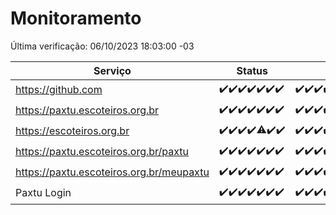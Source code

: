 # Monitoramento

Última verificação: 06/10/2023 18:03:00 -03

|Serviço|Status|Últimas 24h|
|---|---|---|
|https://github.com|<span title="2023-09-29: OK=24">✔️</span><span title="2023-09-30: OK=24">✔️</span><span title="2023-10-01: OK=24">✔️</span><span title="2023-10-02: OK=24">✔️</span><span title="2023-10-03: OK=24">✔️</span><span title="2023-10-04: OK=24">✔️</span><span title="2023-10-05: OK=21">✔️</span>|<span title="05/10/2023 18:04:00 -03 : 200">✔️</span><span title="05/10/2023 19:04:00 -03 : 200">✔️</span><span title="05/10/2023 20:05:00 -03 : 200">✔️</span><span title="05/10/2023 21:29:00 -03 : 200">✔️</span><span title="05/10/2023 22:41:00 -03 : 200">✔️</span><span title="05/10/2023 23:14:00 -03 : 200">✔️</span><span title="06/10/2023 00:06:00 -03 : 200">✔️</span><span title="06/10/2023 01:07:00 -03 : 200">✔️</span><span title="06/10/2023 02:04:00 -03 : 200">✔️</span><span title="06/10/2023 03:08:00 -03 : 200">✔️</span><span title="06/10/2023 04:04:00 -03 : 200">✔️</span><span title="06/10/2023 05:08:00 -03 : 200">✔️</span><span title="06/10/2023 06:05:00 -03 : 200">✔️</span><span title="06/10/2023 07:06:00 -03 : 200">✔️</span><span title="06/10/2023 08:03:00 -03 : 200">✔️</span><span title="06/10/2023 09:11:00 -03 : 200">✔️</span><span title="06/10/2023 10:09:00 -03 : 200">✔️</span><span title="06/10/2023 11:05:00 -03 : 200">✔️</span><span title="06/10/2023 12:06:00 -03 : 200">✔️</span><span title="06/10/2023 13:07:00 -03 : 200">✔️</span><span title="06/10/2023 14:04:00 -03 : 200">✔️</span><span title="06/10/2023 15:08:00 -03 : 200">✔️</span><span title="06/10/2023 16:03:00 -03 : 200">✔️</span><span title="06/10/2023 17:06:00 -03 : 200">✔️</span><span title="06/10/2023 18:03:00 -03 : 200">✔️</span>|
|https://paxtu.escoteiros.org.br|<span title="2023-09-29: OK=24">✔️</span><span title="2023-09-30: OK=24">✔️</span><span title="2023-10-01: OK=24">✔️</span><span title="2023-10-02: OK=24">✔️</span><span title="2023-10-03: OK=24">✔️</span><span title="2023-10-04: OK=24">✔️</span><span title="2023-10-05: OK=21">✔️</span>|<span title="05/10/2023 18:04:00 -03 : 200">✔️</span><span title="05/10/2023 19:04:00 -03 : 200">✔️</span><span title="05/10/2023 20:05:00 -03 : 200">✔️</span><span title="05/10/2023 21:29:00 -03 : 200">✔️</span><span title="05/10/2023 22:41:00 -03 : 200">✔️</span><span title="05/10/2023 23:14:00 -03 : 200">✔️</span><span title="06/10/2023 00:06:00 -03 : 200">✔️</span><span title="06/10/2023 01:07:00 -03 : 200">✔️</span><span title="06/10/2023 02:04:00 -03 : 200">✔️</span><span title="06/10/2023 03:08:00 -03 : 200">✔️</span><span title="06/10/2023 04:04:00 -03 : 200">✔️</span><span title="06/10/2023 05:08:00 -03 : 200">✔️</span><span title="06/10/2023 06:05:00 -03 : 200">✔️</span><span title="06/10/2023 07:06:00 -03 : 200">✔️</span><span title="06/10/2023 08:03:00 -03 : 200">✔️</span><span title="06/10/2023 09:11:00 -03 : 200">✔️</span><span title="06/10/2023 10:09:00 -03 : 200">✔️</span><span title="06/10/2023 11:05:00 -03 : 200">✔️</span><span title="06/10/2023 12:06:00 -03 : 200">✔️</span><span title="06/10/2023 13:07:00 -03 : 200">✔️</span><span title="06/10/2023 14:04:00 -03 : 200">✔️</span><span title="06/10/2023 15:08:00 -03 : 200">✔️</span><span title="06/10/2023 16:03:00 -03 : 200">✔️</span><span title="06/10/2023 17:06:00 -03 : 200">✔️</span><span title="06/10/2023 18:03:00 -03 : 200">✔️</span>|
|https://escoteiros.org.br|<span title="2023-09-29: OK=24">✔️</span><span title="2023-09-30: OK=24">✔️</span><span title="2023-10-01: OK=24">✔️</span><span title="2023-10-02: OK=24">✔️</span><span title="2023-10-03: OK=23, Falhas=1">⚠️</span><span title="2023-10-04: OK=24">✔️</span><span title="2023-10-05: OK=21">✔️</span>|<span title="05/10/2023 18:04:00 -03 : 200">✔️</span><span title="05/10/2023 19:04:00 -03 : 200">✔️</span><span title="05/10/2023 20:05:00 -03 : 200">✔️</span><span title="05/10/2023 21:29:00 -03 : 200">✔️</span><span title="05/10/2023 22:41:00 -03 : 200">✔️</span><span title="05/10/2023 23:14:00 -03 : 200">✔️</span><span title="06/10/2023 00:06:00 -03 : 200">✔️</span><span title="06/10/2023 01:07:00 -03 : 200">✔️</span><span title="06/10/2023 02:04:00 -03 : 200">✔️</span><span title="06/10/2023 03:08:00 -03 : 200">✔️</span><span title="06/10/2023 04:04:00 -03 : 200">✔️</span><span title="06/10/2023 05:08:00 -03 : 200">✔️</span><span title="06/10/2023 06:05:00 -03 : 200">✔️</span><span title="06/10/2023 07:06:00 -03 : 200">✔️</span><span title="06/10/2023 08:03:00 -03 : 200">✔️</span><span title="06/10/2023 09:11:00 -03 : 200">✔️</span><span title="06/10/2023 10:09:00 -03 : 200">✔️</span><span title="06/10/2023 11:05:00 -03 : 200">✔️</span><span title="06/10/2023 12:06:00 -03 : 200">✔️</span><span title="06/10/2023 13:07:00 -03 : 200">✔️</span><span title="06/10/2023 14:04:00 -03 : 0">❌</span><span title="06/10/2023 15:08:00 -03 : 200">✔️</span><span title="06/10/2023 16:03:00 -03 : 200">✔️</span><span title="06/10/2023 17:06:00 -03 : 200">✔️</span><span title="06/10/2023 18:03:00 -03 : 200">✔️</span>|
|https://paxtu.escoteiros.org.br/paxtu|<span title="2023-09-29: OK=24">✔️</span><span title="2023-09-30: OK=24">✔️</span><span title="2023-10-01: OK=24">✔️</span><span title="2023-10-02: OK=24">✔️</span><span title="2023-10-03: OK=24">✔️</span><span title="2023-10-04: OK=24">✔️</span><span title="2023-10-05: OK=21">✔️</span>|<span title="05/10/2023 18:04:00 -03 : 200">✔️</span><span title="05/10/2023 19:04:00 -03 : 200">✔️</span><span title="05/10/2023 20:05:00 -03 : 200">✔️</span><span title="05/10/2023 21:29:00 -03 : 200">✔️</span><span title="05/10/2023 22:41:00 -03 : 200">✔️</span><span title="05/10/2023 23:14:00 -03 : 200">✔️</span><span title="06/10/2023 00:06:00 -03 : 200">✔️</span><span title="06/10/2023 01:07:00 -03 : 200">✔️</span><span title="06/10/2023 02:04:00 -03 : 200">✔️</span><span title="06/10/2023 03:08:00 -03 : 200">✔️</span><span title="06/10/2023 04:04:00 -03 : 200">✔️</span><span title="06/10/2023 05:08:00 -03 : 200">✔️</span><span title="06/10/2023 06:05:00 -03 : 200">✔️</span><span title="06/10/2023 07:06:00 -03 : 200">✔️</span><span title="06/10/2023 08:03:00 -03 : 200">✔️</span><span title="06/10/2023 09:11:00 -03 : 200">✔️</span><span title="06/10/2023 10:09:00 -03 : 200">✔️</span><span title="06/10/2023 11:05:00 -03 : 200">✔️</span><span title="06/10/2023 12:06:00 -03 : 200">✔️</span><span title="06/10/2023 13:07:00 -03 : 200">✔️</span><span title="06/10/2023 14:04:00 -03 : 200">✔️</span><span title="06/10/2023 15:08:00 -03 : 200">✔️</span><span title="06/10/2023 16:03:00 -03 : 200">✔️</span><span title="06/10/2023 17:06:00 -03 : 200">✔️</span><span title="06/10/2023 18:03:00 -03 : 200">✔️</span>|
|https://paxtu.escoteiros.org.br/meupaxtu|<span title="2023-09-29: OK=24">✔️</span><span title="2023-09-30: OK=24">✔️</span><span title="2023-10-01: OK=24">✔️</span><span title="2023-10-02: OK=24">✔️</span><span title="2023-10-03: OK=24">✔️</span><span title="2023-10-04: OK=24">✔️</span><span title="2023-10-05: OK=21">✔️</span>|<span title="05/10/2023 18:04:00 -03 : 200">✔️</span><span title="05/10/2023 19:04:00 -03 : 200">✔️</span><span title="05/10/2023 20:05:00 -03 : 200">✔️</span><span title="05/10/2023 21:29:00 -03 : 200">✔️</span><span title="05/10/2023 22:41:00 -03 : 200">✔️</span><span title="05/10/2023 23:14:00 -03 : 200">✔️</span><span title="06/10/2023 00:06:00 -03 : 200">✔️</span><span title="06/10/2023 01:07:00 -03 : 200">✔️</span><span title="06/10/2023 02:04:00 -03 : 200">✔️</span><span title="06/10/2023 03:08:00 -03 : 200">✔️</span><span title="06/10/2023 04:04:00 -03 : 200">✔️</span><span title="06/10/2023 05:08:00 -03 : 200">✔️</span><span title="06/10/2023 06:05:00 -03 : 200">✔️</span><span title="06/10/2023 07:06:00 -03 : 200">✔️</span><span title="06/10/2023 08:03:00 -03 : 200">✔️</span><span title="06/10/2023 09:11:00 -03 : 200">✔️</span><span title="06/10/2023 10:09:00 -03 : 200">✔️</span><span title="06/10/2023 11:05:00 -03 : 200">✔️</span><span title="06/10/2023 12:06:00 -03 : 200">✔️</span><span title="06/10/2023 13:07:00 -03 : 200">✔️</span><span title="06/10/2023 14:04:00 -03 : 200">✔️</span><span title="06/10/2023 15:08:00 -03 : 200">✔️</span><span title="06/10/2023 16:03:00 -03 : 200">✔️</span><span title="06/10/2023 17:06:00 -03 : 200">✔️</span><span title="06/10/2023 18:03:00 -03 : 200">✔️</span>|
|Paxtu Login|<span title="2023-09-29: OK=24">✔️</span><span title="2023-09-30: OK=24">✔️</span><span title="2023-10-01: OK=24">✔️</span><span title="2023-10-02: OK=24">✔️</span><span title="2023-10-03: OK=24">✔️</span><span title="2023-10-04: OK=24">✔️</span><span title="2023-10-05: OK=21">✔️</span>|<span title="05/10/2023 18:04:00 -03 : 200">✔️</span><span title="05/10/2023 19:04:00 -03 : 200">✔️</span><span title="05/10/2023 20:05:00 -03 : 200">✔️</span><span title="05/10/2023 21:29:00 -03 : 200">✔️</span><span title="05/10/2023 22:41:00 -03 : 200">✔️</span><span title="05/10/2023 23:14:00 -03 : 200">✔️</span><span title="06/10/2023 00:06:00 -03 : 200">✔️</span><span title="06/10/2023 01:07:00 -03 : 200">✔️</span><span title="06/10/2023 02:04:00 -03 : 200">✔️</span><span title="06/10/2023 03:08:00 -03 : 200">✔️</span><span title="06/10/2023 04:04:00 -03 : 200">✔️</span><span title="06/10/2023 05:08:00 -03 : 200">✔️</span><span title="06/10/2023 06:05:00 -03 : 200">✔️</span><span title="06/10/2023 07:06:00 -03 : 200">✔️</span><span title="06/10/2023 08:03:00 -03 : 200">✔️</span><span title="06/10/2023 09:11:00 -03 : 200">✔️</span><span title="06/10/2023 10:09:00 -03 : 200">✔️</span><span title="06/10/2023 11:05:00 -03 : 200">✔️</span><span title="06/10/2023 12:06:00 -03 : 200">✔️</span><span title="06/10/2023 13:07:00 -03 : 200">✔️</span><span title="06/10/2023 14:04:00 -03 : 200">✔️</span><span title="06/10/2023 15:08:00 -03 : 200">✔️</span><span title="06/10/2023 16:03:00 -03 : 200">✔️</span><span title="06/10/2023 17:06:00 -03 : 200">✔️</span><span title="06/10/2023 18:03:00 -03 : 200">✔️</span>|
